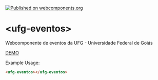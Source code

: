 [![Published on webcomponents.org](https://img.shields.io/badge/webcomponents.org-published-blue.svg)](https://www.webcomponents.org/element/joserochadocarmo/ufg-eventos)

# \<ufg-eventos\>

Webcomponente de eventos da UFG - Universidade Federal de Goiás

[DEMO](joserochadocarmo.github.io/ufg-eventos)

Example Usage:

<!--
```
<custom-element-demo>
  <template>
    <script src="../webcomponentsjs/webcomponents-lite.js"></script>
    <link rel="import" href="ufg-eventos.html">
    <next-code-block></next-code-block>
  </template>
</custom-element-demo>
```
-->
```html
<ufg-eventos></ufg-eventos>
